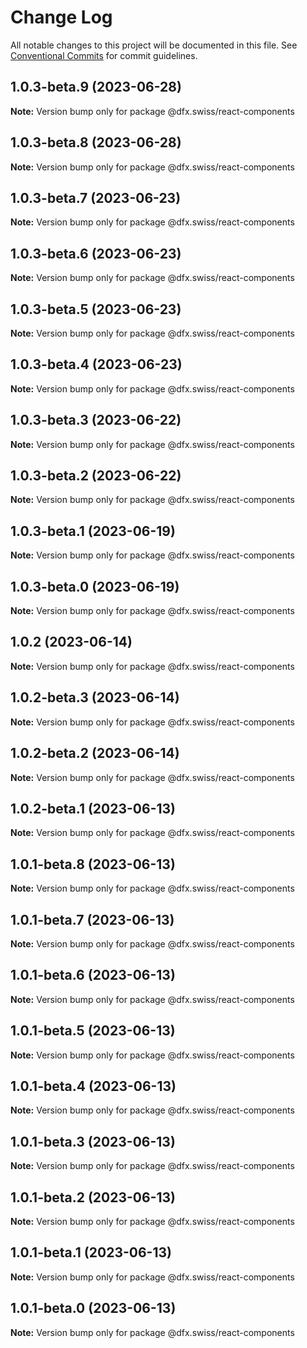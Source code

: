 # Change Log

All notable changes to this project will be documented in this file.
See [Conventional Commits](https://conventionalcommits.org) for commit guidelines.

## 1.0.3-beta.9 (2023-06-28)

**Note:** Version bump only for package @dfx.swiss/react-components





## 1.0.3-beta.8 (2023-06-28)

**Note:** Version bump only for package @dfx.swiss/react-components





## 1.0.3-beta.7 (2023-06-23)

**Note:** Version bump only for package @dfx.swiss/react-components





## 1.0.3-beta.6 (2023-06-23)

**Note:** Version bump only for package @dfx.swiss/react-components





## 1.0.3-beta.5 (2023-06-23)

**Note:** Version bump only for package @dfx.swiss/react-components





## 1.0.3-beta.4 (2023-06-23)

**Note:** Version bump only for package @dfx.swiss/react-components





## 1.0.3-beta.3 (2023-06-22)

**Note:** Version bump only for package @dfx.swiss/react-components





## 1.0.3-beta.2 (2023-06-22)

**Note:** Version bump only for package @dfx.swiss/react-components





## 1.0.3-beta.1 (2023-06-19)

**Note:** Version bump only for package @dfx.swiss/react-components





## 1.0.3-beta.0 (2023-06-19)

**Note:** Version bump only for package @dfx.swiss/react-components





## 1.0.2 (2023-06-14)

**Note:** Version bump only for package @dfx.swiss/react-components





## 1.0.2-beta.3 (2023-06-14)

**Note:** Version bump only for package @dfx.swiss/react-components





## 1.0.2-beta.2 (2023-06-14)

**Note:** Version bump only for package @dfx.swiss/react-components





## 1.0.2-beta.1 (2023-06-13)

**Note:** Version bump only for package @dfx.swiss/react-components





## 1.0.1-beta.8 (2023-06-13)

**Note:** Version bump only for package @dfx.swiss/react-components





## 1.0.1-beta.7 (2023-06-13)

**Note:** Version bump only for package @dfx.swiss/react-components





## 1.0.1-beta.6 (2023-06-13)

**Note:** Version bump only for package @dfx.swiss/react-components





## 1.0.1-beta.5 (2023-06-13)

**Note:** Version bump only for package @dfx.swiss/react-components





## 1.0.1-beta.4 (2023-06-13)

**Note:** Version bump only for package @dfx.swiss/react-components





## 1.0.1-beta.3 (2023-06-13)

**Note:** Version bump only for package @dfx.swiss/react-components





## 1.0.1-beta.2 (2023-06-13)

**Note:** Version bump only for package @dfx.swiss/react-components





## 1.0.1-beta.1 (2023-06-13)

**Note:** Version bump only for package @dfx.swiss/react-components





## 1.0.1-beta.0 (2023-06-13)

**Note:** Version bump only for package @dfx.swiss/react-components
